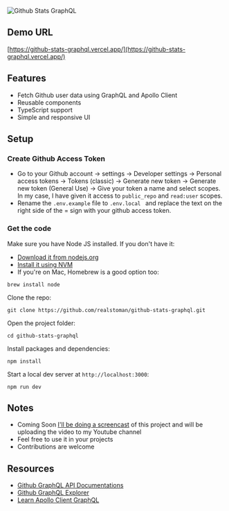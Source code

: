 ![Github Stats GraphQL](https://user-images.githubusercontent.com/16396664/226185179-3502d1e9-9bc5-4c53-a1a3-9f898f9f789e.png)

## Demo URL

[https://github-stats-graphql.vercel.app/](https://github-stats-graphql.vercel.app/)

## Features

-   Fetch Github user data using GraphQL and Apollo Client
-   Reusable components
-   TypeScript support
-   Simple and responsive UI

## Setup

### Create Github Access Token

-   Go to your Github account -> settings -> Developer settings -> Personal access tokens -> Tokens (classic) -> Generate new token -> Generate new token (General Use) -> Give your token a name and select scopes. In my case, I have given it access to `public_repo` and `read:user` scopes.
-   Rename the `.env.example` file to `.env.local ` and replace the text on the right side of the = sign with your github access token.

### Get the code

Make sure you have Node JS installed. If you don't have it:

-   [Download it from nodejs.org](https://nodejs.org)
-   [Install it using NVM ](https://github.com/nvm-sh/nvm)
-   If you're on Mac, Homebrew is a good option too:

```
brew install node
```

Clone the repo:

```
git clone https://github.com/realstoman/github-stats-graphql.git
```

Open the project folder:

```
cd github-stats-graphql
```

Install packages and dependencies:

```
npm install
```

Start a local dev server at `http://localhost:3000`:

```
npm run dev
```

## Notes

-   Coming Soon [I'll be doing a screencast](https://www.youtube.com/c/realstoman) of this project and will be uploading the video to my Youtube channel
-   Feel free to use it in your projects
-   Contributions are welcome

## Resources

-   [Github GraphQL API Documentations](https://docs.github.com/en/graphql)
-   [Github GraphQL Explorer](https://docs.github.com/en/graphql/overview/explorer)
-   [Learn Apollo Client GraphQL](https://www.apollographql.com/docs/react/get-started/)
